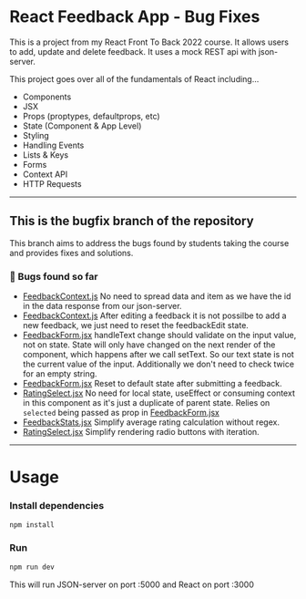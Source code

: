 # React Feedback App - Bug Fixes

This is a project from my React Front To Back 2022 course. It allows users to add, update and delete feedback. It uses a mock REST api with json-server.

This project goes over all of the fundamentals of React including...

- Components
- JSX
- Props (proptypes, defaultprops, etc)
- State (Component & App Level)
- Styling
- Handling Events
- Lists & Keys
- Forms
- Context API
- HTTP Requests

---

## This is the bugfix branch of the repository

This branch aims to address the bugs found by students taking the course and
provides fixes and solutions.

### 🐛 Bugs found so far

- [FeedbackContext.js](src/context/FeedbackContext.js#L62)
  No need to spread data and item as we have the id in the data response from our
  json-server.
- [FeedbackContext.js](src/context/FeedbackContext.js#L65)
  After editing a feedback it is not possilbe to add a new feedback, we just need
  to reset the feedbackEdit state.
- [FeedbackForm.jsx](src/components/FeedbackForm.jsx#L24)
  handleText change should validate on the input value, not on state.
  State will only have changed on the next render of the component, which
  happens after we call setText. So our text state is not the current value of
  the input. Additionally we don't need to check twice for an empty string.
- [FeedbackForm.jsx](src/components/FeedbackForm.jsx#L57)
  Reset to default state after submitting a feedback.
- [RatingSelect.jsx](src/components/RatingSelect.js#L2)
  No need for local state, useEffect or consuming context in this component as it's
  just a duplicate of parent state. Relies on `selected` being passed as prop in [FeedbackForm.jsx](src/components/FeedbackForm.jsx#L64)
- [FeedbackStats.jsx](src/components/FeedbackStats.jsx#L7)
  Simplify average rating calculation without regex.
- [RatingSelect.jsx](src/components/RatingSelect.jsx#L12)
  Simplify rendering radio buttons with iteration.

---

# Usage

### Install dependencies

```bash
npm install
```

### Run

```bash
npm run dev
```

This will run JSON-server on port :5000 and React on port :3000
